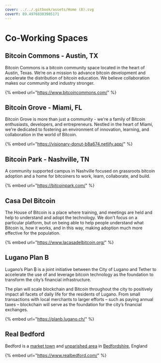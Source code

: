 ```yaml
---
cover: ../../.gitbook/assets/Home (8).svg
coverY: 89.49768303985171
---
```


# Co-Working Spaces

## Bitcoin Commons - Austin, TX

Bitcoin Commons is a bitcoin community space located in the heart of Austin, Texas. We’re on a mission to advance bitcoin development and accelerate the distribution of bitcoin education. We believe collaboration makes our community and industry stronger.

{% embed url="https://www.bitcoincommons.com/" %}

## Bitcoin Grove - Miami, FL

Bitcoin Grove is more than just a community - we're a family of Bitcoin enthusiasts, developers, and entrepreneurs. Nestled in the heart of Miami, we're dedicated to fostering an environment of innovation, learning, and collaboration in the world of Bitcoin.

{% embed url="https://visionary-donut-b8a674.netlify.app/" %}

## Bitcoin Park - Nashville, TN

A community supported campus in Nashville focused on grassroots bitcoin adoption and a home for bitcoiners to work, learn, collaborate, and build.

{% embed url="https://bitcoinpark.com/" %}

## Casa Del Bitcoin

The House of Bitcoin is a place where training, and meetings are held and help to understand and adopt the technology. We don't focus on a particular platform, but on being able to help people understand what Bitcoin is, how it works, and in this way, making adoption much more effective for the population.

{% embed url="https://www.lacasadelbitcoin.org/" %}

## Lugano Plan B

Lugano’s Plan ₿ is a joint initiative between the City of Lugano and Tether to accelerate the use of and leverage bitcoin technology as the foundation to transform the city’s financial infrastructure.

The plan will scale blockchain and Bitcoin throughout the city to positively impact all facets of daily life for the residents of Lugano. From small transactions with local merchants to larger efforts – such as paying annual taxes – blockchain will serve as the foundation for the city’s financial exchanges.

{% embed url="https://planb.lugano.ch/" %}

## Real Bedford

Bedford is a [market town](https://en.wikipedia.org/wiki/Market\_town) and [unparished area](https://en.wikipedia.org/wiki/Unparished\_area) in [Bedfordshire](https://en.wikipedia.org/wiki/Bedfordshire), England

{% embed url="https://www.realbedford.com/" %}
